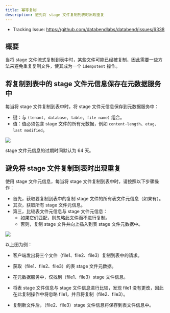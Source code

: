 ```yaml
---
title: 幂等复制
description: 避免将 stage 文件复制到表时出现重复
---
```


- Tracking Issue: https://github.com/databendlabs/databend/issues/6338

## 概要

当将 stage 文件流式复制到表中时，某些文件可能已经被复制，因此需要一些方法来避免重复复制文件，使其成为一个 `idempotent` 操作。

## 将复制到表中的 stage 文件元信息保存在元数据服务中

每当将 stage 文件复制到表中时，将 stage 文件元信息保存到元数据服务中：

- 键：与 `(tenant, database, table, file name)` 组合。
- 值：值必须包含 stage 文件的所有元数据，例如 `content-length`、`etag`、`last modified`。

![](/img/rfc/20220909-idempotent-copy/stage-file-meta.png)

stage 文件元信息的过期时间默认为 64 天。

## 避免将 stage 文件复制到表时出现重复

使用 stage 文件元信息，每当将 stage 文件复制到表中时，请按照以下步骤操作：

- 首先，获取要复制到表中的复制 stage 文件的所有表文件元信息（如果有）。
- 其次，获取所有 stage 文件元信息。
- 第三，比较表文件元信息与 stage 文件元信息：
  - 如果它们匹配，则忽略此文件而不进行复制。
  - 否则，复制 stage 文件并向上插入到表 stage 文件元数据中。

![](/img/rfc/20220909-idempotent-copy/example.png)

以上图为例：

- 客户端发出将三个文件（file1、file2、file3）复制到表中的请求。

- 获取（file1、file2、file3）的表 stage 文件元数据。

- 在元数据服务中，仅找到（file1、file3）stage 文件信息。

- 将表 stage 文件信息与 stage 文件信息进行比较，发现 file1 没有更改，因此在此复制操作中将忽略 file1，并且将复制（file2、file3）。

- 复制新文件后，（file2、file3）stage 文件信息将保存到表文件信息中。
